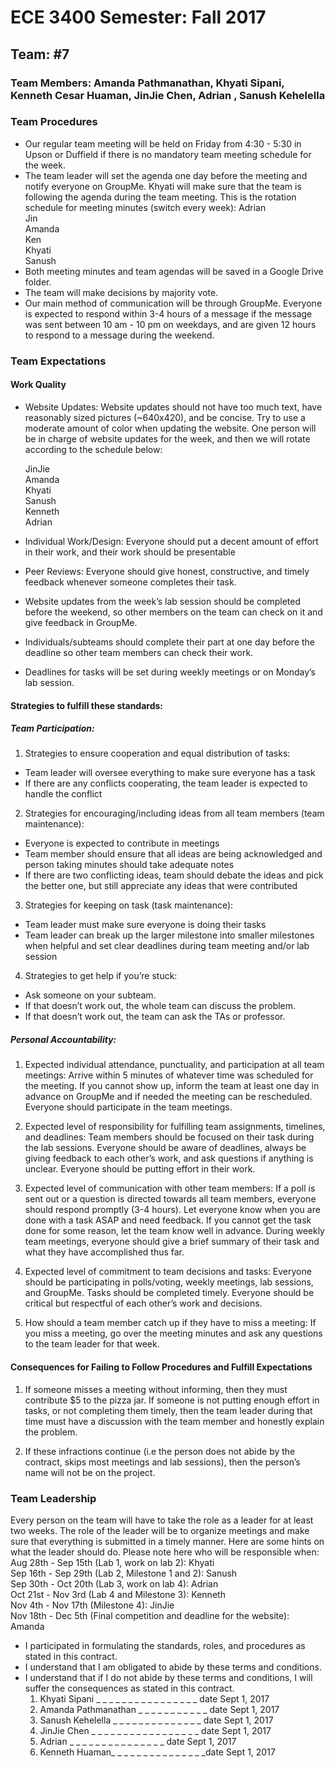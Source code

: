 # ECE 3400   Semester: Fall 2017     
## Team: #7  
### Team Members: Amanda Pathmanathan, Khyati Sipani, Kenneth Cesar Huaman, JinJie Chen, Adrian , Sanush Kehelella  

### Team Procedures
- Our regular team meeting will be held on Friday from 4:30 - 5:30 in Upson or Duffield if there is no mandatory team meeting schedule for the week.
- The team leader will set the agenda one day before the meeting and notify everyone on GroupMe. Khyati will make sure that the team is following the agenda during the team meeting. This is the rotation schedule for meeting minutes (switch every week):
  Adrian  
  Jin  
  Amanda  
  Ken  
  Khyati  
  Sanush  
- Both meeting minutes and team agendas will be saved in a Google Drive folder.
- The team will make decisions by majority vote. 
- Our main method of communication will be through GroupMe. Everyone is expected to respond within 3-4 hours of a message if the message was sent between 10 am - 10 pm on weekdays, and are given 12 hours to respond to a message during the weekend.

### Team Expectations
#### Work Quality
- Website Updates: Website updates should not have too much text, have reasonably sized pictures (~640x420), and be concise. Try to use a moderate amount of color when updating the website. One person will be in charge of website updates for the week, and then we will rotate according to the schedule below:

  JinJie  
  Amanda  
  Khyati  
  Sanush  
  Kenneth  
  Adrian  

- Individual Work/Design: Everyone should put a decent amount of effort in their work, and their work should be presentable
- Peer Reviews: Everyone should give honest, constructive, and timely feedback whenever someone completes their task. 
- Website updates from the week’s lab session should be completed before the weekend, so other members on the team can check on it and give feedback in GroupMe.
- Individuals/subteams should complete their part at one day before the deadline so other team members can check their work.
- Deadlines for tasks will be set during weekly meetings or on Monday’s lab session.

#### Strategies to fulfill these standards:
##### Team Participation:
1. Strategies to ensure cooperation and equal distribution of tasks: 
  - Team leader will oversee everything to make sure everyone has a task 
  - If there are any conflicts cooperating, the team leader is expected to handle the conflict

2. Strategies for encouraging/including ideas from all team members (team maintenance):
  - Everyone is expected to contribute in meetings
  - Team member should ensure that all ideas are being acknowledged and person taking minutes should take adequate notes
  - If there are two conflicting ideas, team should debate the ideas and pick the better one, but still appreciate any ideas that were contributed

3. Strategies for keeping on task (task maintenance): 
  - Team leader must make sure everyone is doing their tasks
  - Team leader can break up the larger milestone into smaller milestones when helpful and set clear deadlines during team meeting and/or lab session

4. Strategies to get help if you’re stuck:
  - Ask someone on your subteam.
  - If that doesn’t work out, the whole team can discuss the problem.
  - If that doesn’t work out, the team can ask the TAs or professor.

##### Personal Accountability:
1. Expected individual attendance, punctuality, and participation at all team meetings:
Arrive within 5 minutes of whatever time was scheduled for the meeting. If you cannot show up, inform the team at least one day in advance on GroupMe and if needed the meeting can be rescheduled. Everyone should participate in the team meetings.

2. Expected level of responsibility for fulfilling team assignments, timelines, and deadlines:
Team members should be focused on their task during the lab sessions. Everyone should be aware of deadlines, always be giving feedback to each other’s work, and ask questions if anything is unclear. Everyone should be putting effort in their work.

3. Expected level of communication with other team members:
If a poll is sent out or a question is directed towards all team members, everyone should respond promptly (3-4 hours). 
Let everyone know when you are done with a task ASAP and need feedback. If you cannot get the task done for some reason, let the team know well in advance.
During weekly team meetings, everyone should give a brief summary of their task and what they have accomplished thus far.

4. Expected level of commitment to team decisions and tasks:
Everyone should be participating in polls/voting, weekly meetings, lab sessions, and GroupMe. Tasks should be completed timely. Everyone should be critical but respectful of each other’s work and decisions.

5. How should a team member catch up if they have to miss a meeting: 
If you miss a meeting, go over the meeting minutes and ask any questions to the team leader for that week.
 

#### Consequences for Failing to Follow Procedures and Fulfill Expectations
1. If someone misses a meeting without informing, then they must contribute $5 to the pizza jar. If someone is not putting enough effort in tasks, or not completing them timely, then the team leader during that time must have a discussion with the team member and honestly explain the problem. 

2. If these infractions continue (i.e the person does not abide by the contract, skips most meetings and lab sessions), then the person’s name will not be on the project.

### Team Leadership  
Every person on the team will have to take the role as a leader for at least two weeks. The role of the leader will be to organize meetings and make sure that everything is submitted in a timely manner. Here are some hints on what the leader should do. Please note here who will be responsible when:  
  Aug 28th - Sep 15th (Lab 1, work on lab 2): Khyati   
  Sep 16th - Sep 29th (Lab 2, Milestone 1 and 2): Sanush  
  Sep 30th - Oct 20th (Lab 3, work on lab 4): Adrian  
  Oct 21st - Nov 3rd (Lab 4 and Milestone 3): Kenneth  
  Nov 4th - Nov 17th (Milestone 4): JinJie  
  Nov 18th - Dec 5th (Final competition and deadline for the website): Amanda   

- I participated in formulating the standards, roles, and procedures as stated in this contract.
- I understand that I am obligated to abide by these terms and conditions.
- I understand that if I do not abide by these terms and conditions, I will suffer the consequences as stated in this contract.
  1. Khyati Sipani   _ _ _ _ _ _ _ _ _ _ _ _ _ _ _ _ date Sept 1, 2017
  2. Amanda Pathmanathan _ _ _ _ _ _ _ _ _ _ _ date Sept 1, 2017
  3. Sanush Kehelella  _ _ _ _ _ _ _ _ _ _ _ _ _ _ date Sept 1, 2017
  4. JinJie Chen _ _  _ _ _ _ _ _ _ _ _ _ _ _ _ _ _ date Sept 1, 2017
  5. Adrian _ _ _ _ _ _ _ _ _ _ _ _ _ _ _ date Sept 1, 2017
  6. Kenneth Huaman_ _ _ _ _ _ _ _ _ _ _ _ _ _ _date Sept 1, 2017
 
 

